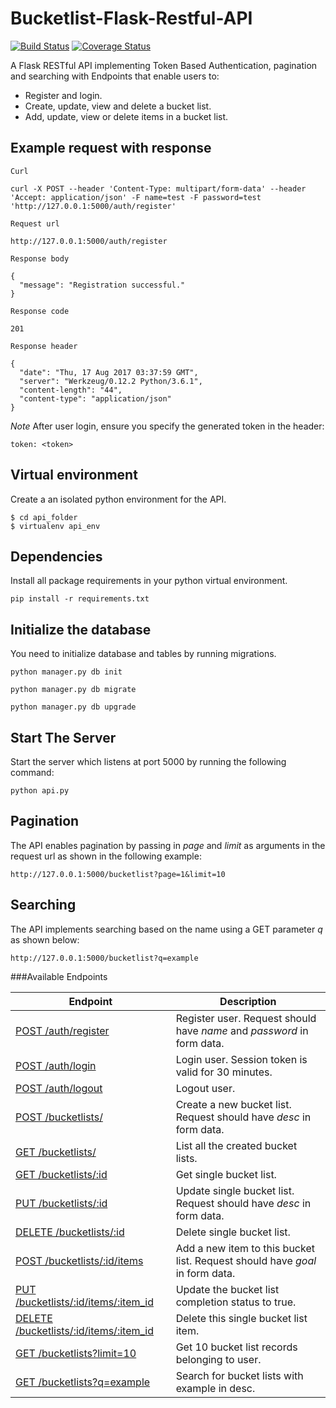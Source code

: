 # Bucketlist-Flask-Restful-API

[![Build Status](https://travis-ci.org/iankigen/Bucketlist-Flask-RESTful-API.svg?branch=develop)](https://travis-ci.org/iankigen/Bucketlist-Flask-RESTful-API)
[![Coverage Status](https://coveralls.io/repos/github/iankigen/Bucketlist-Flask-RESTful-API/badge.svg?branch=develop)](https://coveralls.io/github/iankigen/Bucketlist-Flask-RESTful-API?branch=develop)

A Flask RESTful API implementing Token Based Authentication, pagination and searching with Endpoints that enable users to:

- Register and login.
- Create, update, view and delete a bucket list.
- Add, update, view or delete items in a bucket list.

## Example request with response 

```
Curl

curl -X POST --header 'Content-Type: multipart/form-data' --header 'Accept: application/json' -F name=test -F password=test  'http://127.0.0.1:5000/auth/register'

Request url

http://127.0.0.1:5000/auth/register

Response body

{
  "message": "Registration successful."
}

Response code

201

Response header

{
  "date": "Thu, 17 Aug 2017 03:37:59 GMT",
  "server": "Werkzeug/0.12.2 Python/3.6.1",
  "content-length": "44",
  "content-type": "application/json"
}
```

*Note* After user login, ensure you  specify the generated token in the header:
```
token: <token>
```
## Virtual environment

Create a an isolated python environment for the API.

```
$ cd api_folder
$ virtualenv api_env
```

## Dependencies
Install all package requirements in your python virtual environment.
```
pip install -r requirements.txt
```
## Initialize the database
You need to initialize database and tables by running migrations.

```
python manager.py db init

python manager.py db migrate

python manager.py db upgrade

```

## Start The Server
Start the server which listens at port 5000 by running the following command:
```
python api.py
```

## Pagination

The API enables pagination by passing in *page* and *limit* as arguments in the request url as shown in the following example:

```
http://127.0.0.1:5000/bucketlist?page=1&limit=10

```

## Searching

The API implements searching based on the name using a GET parameter *q* as shown below:

```
http://127.0.0.1:5000/bucketlist?q=example
```

###Available Endpoints

| Endpoint | Description |
| ---- | --------------- |
| [POST /auth/register](#) |  Register user. Request should have _name_ and _password_ in form data. |
| [POST /auth/login](#) | Login user. Session token is valid for 30 minutes. |
| [POST /auth/logout](#) | Logout user. |
| [POST /bucketlists/](#) | Create a new bucket list. Request should have _desc_ in form data. |
| [GET /bucketlists/](#) | List all the created bucket lists. |
| [GET /bucketlists/:id](#) | Get single bucket list. |
| [PUT /bucketlists/:id](#) | Update single bucket list. Request should have _desc_ in form data. |
| [DELETE /bucketlists/:id](#) | Delete single bucket list. |
| [POST /bucketlists/:id/items](#) | Add a new item to this bucket list. Request should have _goal_ in form data. |
| [PUT /bucketlists/:id/items/:item_id](#) | Update the bucket list completion status to true. |
| [DELETE /bucketlists/:id/items/:item_id](#) | Delete this single bucket list item. |
| [GET /bucketlists?limit=10](#) | Get 10 bucket list records belonging to user. |
| [GET /bucketlists?q=example](#) | Search for bucket lists with example in desc. |
